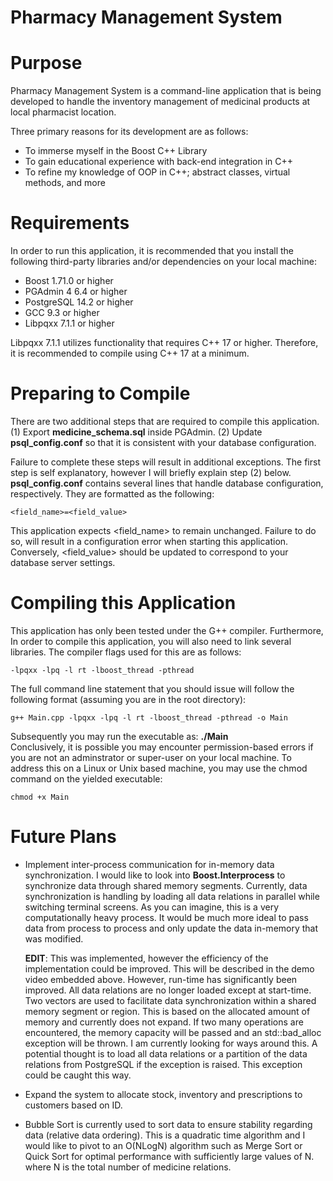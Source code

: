 # Pharmacy Management System

# Purpose
Pharmacy Management System is a command-line application that is being developed to
handle the inventory management of medicinal products at local pharmacist location.

Three primary reasons for its development are as follows:
- To immerse myself in the Boost C++ Library
- To gain educational experience with back-end integration in C++
- To refine my knowledge of OOP in C++; abstract classes, virtual methods, and more

# Requirements
In order to run this application, it is recommended that you install the following
third-party libraries and/or dependencies on your local machine:

- Boost 1.71.0 or higher
- PGAdmin 4 6.4 or higher
- PostgreSQL 14.2 or higher
- GCC 9.3 or higher
- Libpqxx 7.1.1 or higher

Libpqxx 7.1.1 utilizes functionality that requires C++ 17 or higher. Therefore, it is
recommended to compile using C++ 17 at a minimum.

# Preparing to Compile
There are two additional steps that are required to compile this application. 
  (1) Export **medicine_schema.sql** inside PGAdmin.
  (2) Update **psql_config.conf** so that it is consistent with your database configuration.
      
Failure to complete these steps will result in additional exceptions. The first step is self
explanatory, however I will briefly explain step (2) below. **psql_config.conf** contains
several lines that handle database configuration, respectively. They are formatted as the following:

```
<field_name>=<field_value>
```
This application expects <field_name> to remain unchanged. Failure to do so, will result in a
configuration error when starting this application. Conversely, <field_value> should be updated
to correspond to your database server settings.

# Compiling this Application
This application has only been tested under the G++ compiler. Furthermore, In order to compile 
this application, you will also need to link several libraries. The compiler flags used for 
this are as follows:

```
-lpqxx -lpq -l rt -lboost_thread -pthread 
```
The full command line statement that you should issue will follow the following format (assuming you are in the root directory):

```
g++ Main.cpp -lpqxx -lpq -l rt -lboost_thread -pthread -o Main
```
Subsequently you may run the executable as: **./Main**  
Conclusively, it is possible you may encounter permission-based errors if you are not an adminstrator or super-user on your local machine.
To address this on a Linux or Unix based machine, you may use the chmod command on the yielded executable:

```
chmod +x Main
```

# Future Plans
* Implement inter-process communication for in-memory data synchronization. I would like to look into **Boost.Interprocess** to synchronize
  data through shared memory segments. Currently, data synchronization is handling by loading all data relations in parallel while switching
  terminal screens. As you can imagine, this is a very computationally heavy process. It would be much more ideal to pass data from process to
  process and only update the data in-memory that was modified.

  **EDIT**: This was implemented, however the efficiency of the implementation could be improved. This will be described in the demo video
            embedded above. However, run-time has significantly been improved. All data relations are no longer loaded except at start-time.
            Two vectors are used to facilitate data synchronization within a shared memory segment or region. This is based on the allocated
            amount of memory and currently does not expand. If two many operations are encountered, the memory capacity will be passed
            and an std::bad_alloc exception will be thrown. I am currently looking for ways around this. A potential thought is to load
            all data relations or a partition of the data relations from PostgreSQL if the exception is raised. This exception could be caught
            this way.

* Expand the system to allocate stock, inventory and prescriptions to customers based on ID.

* Bubble Sort is currently used to sort data to ensure stability regarding data (relative data ordering). This is a quadratic time algorithm and
  I would like to pivot to an O(NLogN) algorithm such as Merge Sort or Quick Sort for optimal performance with sufficiently large values of N.
  where N is the total number of medicine relations.


